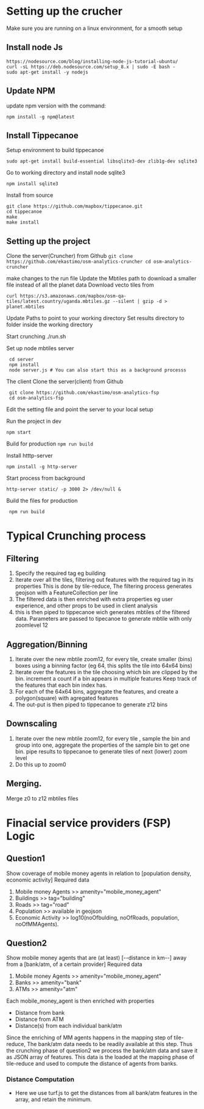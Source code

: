 
Setting up the crucher
=============================

Make sure you are running on a linux environment, for a smooth setup

Install node Js
-----

 ```
 https://nodesource.com/blog/installing-node-js-tutorial-ubuntu/
 curl -sL https://deb.nodesource.com/setup_8.x | sudo -E bash -
 sudo apt-get install -y nodejs
 ```

Update NPM
----------

update npm version with the command:

 ```npm install -g npm@latest```
 
Install Tippecanoe
------------------

Setup environment to build tippecanoe

 ```
 sudo apt-get install build-essential libsqlite3-dev zlib1g-dev sqlite3 
 ```

Go to working directory and install node sqlite3

```npm install sqlite3 ```

  
Install from source

 ```
 git clone https://github.com/mapbox/tippecanoe.git 
 cd tippecanoe
 make 
 make install
 ```
 

Setting up the project
----------------------

Clone the server(Cruncher) from Github 
 `git clone https://github.com/ekastimo/osm-analytics-cruncher
 cd osm-analytics-cruncher`

make changes to the run file 
Update the Mbtiles path to download a smaller file instead of all the planet data
Download vecto tiles from
 
 `curl https://s3.amazonaws.com/mapbox/osm-qa-tiles/latest.country/uganda.mbtiles.gz --silent | gzip -d > planet.mbtiles`

Update Paths to point to your working directory
Set results directory to folder inside the working directory

Start crunching
 ./run.sh
 

Set up node mbtiles server
```
 cd server
 npm install
 node server.js # You can also start this as a background processs
 ```
 
 
The client
Clone the server(client) from Github 
```
 git clone https://github.com/ekastimo/osm-analytics-fsp
 cd osm-analytics-fsp
 ```
Edit the setting file and point the server to your local setup

Run the project in dev

 `npm start`

Build for production
 `npm run build`
 
Install htttp-server

 `npm install -g http-server`
 
 
Start process from background
  
  `http-server static/ -p 3000 2> /dev/null &`

Build the files for production 

 ` npm run build`
  
  
  
  
Typical Crunching process
=============================

Filtering
-----------
 1. Specify the required tag eg building
 2. Iterate over all the tiles, filtering out features with the required tag in its properties
	This is done by tile-reduce,
	The filtering process generates geojson with a FeatureCollection per line
 2. The filtered data is then enriched with extra properties eg user experience, and other props to be used in client analysis
 3.	this is then piped to tippecanoe wich generates mbtiles of the filtered data.
	Parameters are passed to tipecanoe to generate mbtile with only zoomlevel 12
	
Aggregation/Binning
-------------------

 1. Iterate over the new mbtile zoom12,
    for every tile, create smaller (bins) boxes using a binning factor (eg 64, this splits the tile into 64x64 bins)
 2. Iterate over the features in the tile choosing which bin are clipped by the bin.
    increment a count if a bin appears in multiple features
	Keep track of the features that each bin index has.
 3. For each of the 64x64 bins, aggregate the features, and create a polygon(square) with agregated features
 4. The out-put is then piped to tippecanoe to generate z12 bins
 
 
Downscaling
------------

 1. Iterate over the new mbtile zoom12,
    for every tile , sample the bin and group into one, 
	aggregate the properties of the sample bin to get one bin. 
	pipe results to tippecanoe to generate tiles of next (lower) zoom level
 2. Do this up to zoom0
 
 Merging.
 ---------
  Merge z0 to z12 mbtiles files
  
 Finacial service providers (FSP) Logic
 =======================================
  
Question1
-----------

Show coverage of mobile money agents in relation to [population density, economic activity]
 Required data
 1. Mobile money Agents >> amenity="mobile_money_agent"
 2. Buildings >> tag="building"
 3. Roads >> tag="road"
 1. Population >> available in geojson
 1. Economic Activity >> log10(noOfbulding, noOfRoads, population, noOfMMAgents).
 
Question2
-----------
Show mobile money agents that are (at least) [--distance in km--] away from a [bank/atm, of a certain provider]
 Required data
 1. Mobile money Agents >> amenity="mobile_money_agent"
 2. Banks >> amenity="bank"
 3. ATMs >> amenity="atm"
 
 Each mobile_money_agent is then enriched with properties
 - Distance from bank
 - Distance from ATM
 - Distance(s) from each individual bank/atm
 
 Since the enriching of MM agents happens in the mapping step of tile-reduce, The bank/atm data needs to be readily available at this step.
 Thus the crunching phase of  question2 we process the bank/atm data and save it as JSON array of features. This data is the loaded at the mapping phase
 of tile-reduce and used to compute the distance of agents from banks.
 
 ### Distance Computation
 - Here we use turf.js to get the distances from all bank/atm features in the array, and retain the minimum.
